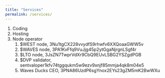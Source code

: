 ```yaml
---
title: "Services"
permalink: /services/
---
```

1. Coding
2. Hosting
3. Node operator
	1. $WEST node, 3Nu1tgCX228vvydfS9rhwfv6XXQoaaGWW5v
	2. $WAVES node, 3PA1KvFfq9VuJjg45p2ytGgaNjrgnLSgf4r
	3. $LTO node, 3JsZN7TwprVdXr9CbQ9EUvLSBG2YSZgdPGB
	4. $DVP validator, sentvaloper1kfv74tggqukm5w9ezv9xnjf85mmja4qk8m04e5
	5. Waves Ducks CEO, 3PNA86UzdP6sgYnox2EYs23gZM5mK2BwWXu
